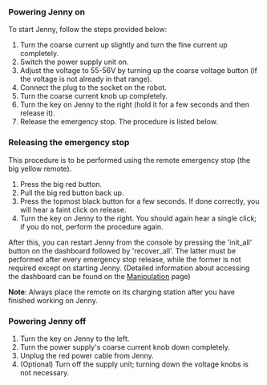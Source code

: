 ### Powering Jenny on
To start Jenny, follow the steps provided below:

1. Turn the coarse current up slightly and turn the fine current up completely.
2. Switch the power supply unit on.
3. Adjust the voltage to 55-56V by turning up the coarse voltage button (if the voltage is not already in that range).
4. Connect the plug to the socket on the robot.
5. Turn the coarse current knob up completely.
6.  Turn the key on Jenny to the right (hold it for a few seconds and then release it).
7.  Release the emergency stop. The procedure is listed below.

### Releasing the emergency stop

This procedure is to be performed using the remote emergency stop (the big yellow remote).  

1.  Press the big red button.
2.  Pull the big red button back up.
3.  Press the topmost black button for a few seconds. If done correctly, you will hear a faint click on release.
4.  Turn the key on Jenny to the right. You should again hear a single click; if you do not, perform the procedure again.

After this, you can restart Jenny from the console by pressing the 'init_all' button on the dashboard followed by 'recover_all'. The latter must be performed after every emergency stop release, while the former is not required except on starting Jenny. (Detailed information about accessing the dashboard can be found on the [Manipulation](manipulation) page)

**Note**: Always place the remote on its charging station after you have finished working on Jenny.

### Powering Jenny off

1.  Turn the key on Jenny to the left.
2.  Turn the power supply's coarse current knob down completely.
3.  Unplug the red power cable from Jenny.
4.  (Optional) Turn off the supply unit; turning down the voltage knobs is not necessary.